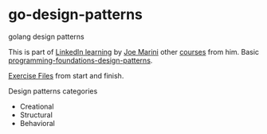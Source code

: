 # go-design-patterns
golang design patterns

This is part of [Linkedln learning](https://www.linkedin.com/learning/go-design-patterns/what-you-should-know?u=41282748) by [Joe Marini](https://www.linkedin.com/in/joemarini/?trk=lil_instructor) other [courses](https://www.linkedin.com/learning/instructors/joe-marini?u=41282748) from him. Basic [programming-foundations-design-patterns](https://www.linkedin.com/learning/programming-foundations-design-patterns-2/don-t-reinvent-the-wheel?autoplay=true&u=41282748).


[Exercise Files](https://github.com/LinkedInLearning/go-design-patterns-2880139) from start and finish.


Design patterns categories
<ul>
  <li>Creational</li>
  <li>Structural</li>
  <li>Behavioral</li>
</ul>